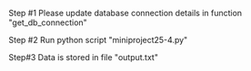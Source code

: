 Step #1
Please update database connection details in function "get_db_connection" 

Step #2
Run python script "miniproject25-4.py"

Step#3 
Data is stored in file "output.txt"

